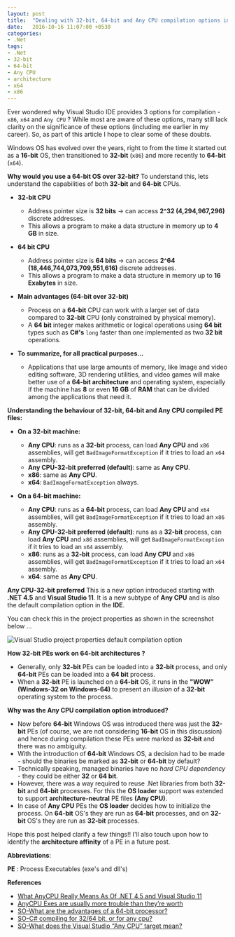 ```yaml
---
layout: post
title:  "Dealing with 32-bit, 64-bit and Any CPU compilation options in .Net"
date:   2016-10-16 11:07:00 +0530
categories: 
- .Net
tags:
- .Net
- 32-bit
- 64-bit
- Any CPU
- architecture
- x64
- x86
---
```


<a href="https://www.codeproject.com/script/Articles/BlogFeedList.aspx?amid=4854419" rel="tag" style="display:none">CodeProject</a>

Ever wondered why Visual Studio IDE provides 3 options for compilation - `x86`, `x64` and `Any CPU` ?
While most are aware of these options, many still lack clarity on the significance of these options (including me earlier in my career). So, as part of this article I hope to clear some of these doubts.

Windows OS has evolved over the years, right to from the time it started out as a **16-bit** OS, then transitioned to **32-bit** (`x86`) and more recently to **64-bit** (`x64`).

**Why would you use a 64-bit OS over 32-bit?**
To understand this, lets understand the capabilities of both **32-bit** and **64-bit** CPUs.

* **32-bit CPU**
	* Address pointer size is **32 bits** -> can access **2^32 (4,294,967,296)** discrete addresses.
	* This allows a program to make a data structure in memory up to **4 GB** in size.

* **64 bit CPU** 
	* Address pointer size is **64 bits** -> can access **2^64 (18,446,744,073,709,551,616)** discrete addresses.
	* This allows a program to make a data structure in memory up to **16 Exabytes** in size.

* **Main advantages (64-bit over 32-bit)**
	* Process on a **64-bit** CPU can work with a larger set of data compared to **32-bit** CPU (only constrained by physical memory).
	* A **64 bit** integer makes arithmetic or logical operations using **64 bit** types such as **C#'s** `long` faster than one implemented as two **32 bit** operations. 

* **To summarize, for all practical purposes...**
	* Applications that use large amounts of memory, like Image and video editing software, 3D rendering utilities, and video games will make better use of a **64-bit architecture** and operating system, especially if the machine has **8** or even **16 GB** of **RAM** that can be divided among the applications that need it.


**Understanding the behaviour of 32-bit, 64-bit and Any CPU compiled PE files:**  
 
  * **On a 32-bit machine:**  
	* **Any CPU**: runs as a **32-bit** process, can load **Any CPU** and `x86` assemblies, will get `BadImageFormatException` if it tries to load an `x64` assembly.
	* **Any CPU-32-bit preferred (default)**: same as **Any CPU**.
	* **x86**: same as **Any CPU**.
	* **x64**: `BadImageFormatException` always.

  * **On a 64-bit machine:**  
	* **Any CPU**: runs as a **64-bit** process, can load **Any CPU** and `x64` assemblies, will get `BadImageFormatException` if it tries to load an `x86` assembly.
	* **Any CPU-32-bit preferred (default)**: runs as a **32-bit** process, can load **Any CPU** and `x86` assemblies, will get `BadImageFormatException` if it tries to load an `x64` assembly.
	* **x86**: runs as a **32-bit** process, can load **Any CPU** and `x86` assemblies, will get `BadImageFormatException` if it tries to load an `x64` assembly.
	* **x64**: same as **Any CPU**.

**Any CPU-32-bit preferred**
This is a new option introduced starting with **.NET 4.5** and **Visual Studio 11**. It is a new subtype of **Any CPU** and is also the default compilation option in the **IDE**.

You can check this in the project properties as shown in the screenshot below ...

![Visual Studio project properties default compilation option]({{site.url}}/static/img/blogs/AnyCPU32bitpreferred.jpg)

**How 32-bit PEs work on 64-bit architectures ?**  

  * Generally, only **32-bit** PEs can be loaded into a **32-bit** process, and only **64-bit** PEs can be loaded into a **64 bit** process.  
  * When a **32-bit** PE is launched on a **64-bit** OS, it runs in the **"WOW”** **(Windows-32 on Windows-64)** to present an *illusion* of a **32-bit** operating system to the process.  

**Why was the Any CPU compilation option introduced?**  

  * Now before **64-bit** Windows OS was introduced there was just the **32-bit** PEs (of course, we are not considering **16-bit** OS in this discussion) and hence during compilation these PEs were marked as **32-bit** and there was no ambiguity.  
  * With the introduction of **64-bit** Windows OS, a decision had to be made - should the binaries be marked as **32-bit** or **64-bit** by default?  
  * Technically speaking, managed binaries have no *hard CPU dependency* - they could be either **32** or **64 bit**.
  * However, there was a way required to reuse .Net libraries from both **32-bit** and **64-bit** processes. For this the **OS loader** support was extended to support **architecture-neutral** PE files **(Any CPU)**.  
  * In case of **Any CPU** PEs the **OS loader** decides how to initialize the process. On **64-bit** OS's they are run as **64-bit** processes, and on **32-bit** OS's they are run as **32-bit** processes.


Hope this post helped clarify a few things!!
I'll also touch upon how to identify the **architecture affinity** of a PE in a future post.


**Abbreviations**:

  **PE** : Process Executables (exe's and dll's)

**References**  

  * [What AnyCPU Really Means As Of .NET 4.5 and Visual Studio 11](http://blogs.microsoft.co.il/sasha/2012/04/04/what-anycpu-really-means-as-of-net-45-and-visual-studio-11/)
  * [AnyCPU Exes are usually more trouble than they’re worth](https://blogs.msdn.microsoft.com/rmbyers/2009/06/09/anycpu-exes-are-usually-more-trouble-than-theyre-worth/)
  * [SO-What are the advantages of a 64-bit processor?](http://stackoverflow.com/questions/607322/what-are-the-advantages-of-a-64-bit-processor)
  * [SO-C# compiling for 32/64 bit, or for any cpu?](http://stackoverflow.com/questions/5229768/c-sharp-compiling-for-32-64-bit-or-for-any-cpu)
  * [SO-What does the Visual Studio “Any CPU” target mean?](http://stackoverflow.com/questions/516730/what-does-the-visual-studio-any-cpu-target-mean)
